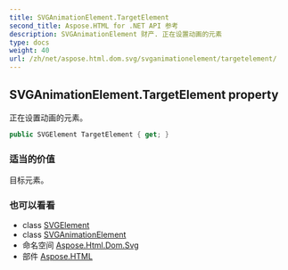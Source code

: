 ```yaml
---
title: SVGAnimationElement.TargetElement
second_title: Aspose.HTML for .NET API 参考
description: SVGAnimationElement 财产. 正在设置动画的元素
type: docs
weight: 40
url: /zh/net/aspose.html.dom.svg/svganimationelement/targetelement/
---
```

## SVGAnimationElement.TargetElement property

正在设置动画的元素。

```csharp
public SVGElement TargetElement { get; }
```

### 适当的价值

目标元素。

### 也可以看看

* class [SVGElement](../../svgelement/)
* class [SVGAnimationElement](../)
* 命名空间 [Aspose.Html.Dom.Svg](../../svganimationelement/)
* 部件 [Aspose.HTML](../../../)


